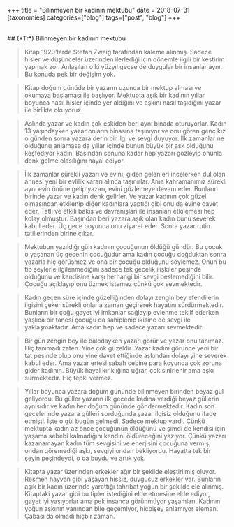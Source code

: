 +++
title = "Bilinmeyen bir kadinin mektubu"
date = 2018-07-31
[taxonomies]
categories=["blog"]
tags=["post", "blog"]
+++

<br>
## (*Tr*) Bilinmeyen bir kadının mektubu

>Kitap 1920'lerde Stefan Zweig tarafından kaleme alınmış. Sadece hisler ve düşünceler üzerinden ilerlediği için dönemle ilgili bir kestirim yapmak zor. Anlaşılan o ki yüzyıl geçse de duygular bir insanlar aynı. Bu konuda pek bir değişim yok.

>Kitap doğum günüde bir yazarın uzunca bir mektup alması ve okumaya başlaması ile başlıyor. Mektupta aşık bir kadının yıllar boyunca nasıl hisler içinde yer aldığını ve aşkını nasıl taşıdığını yazar ile birlikte okuyoruz.

>Aslında yazar ve kadın çok eskiden beri aynı binada oturuyorlar. Kadın 13 yaşındayken yazar onların binasına taşınıyor ve onu gören genç kız o günden sonra yazara derin bir ilgi ve sevgi duyuyor. İlk zamanlar ne olduğunu anlamasa da yıllar içinde bunun büyük bir aşk olduğunu keşfediyor kadın. Başından sonuna kadar hep yazarı gözleyip onunla denk gelme olasılığını hayal ediyor.

>İlk zamanlar sürekli yazarı ve evini, giden gelenleri incelerken dul olan annesi yeni bir evlilik kararı alınca taşınırlar. Ama kahramanımız sürekli aynı evin önüne gelip yazarı, evini gözlemeye devam eder. Bunların birinde yazar ve kadın denk gelirler. Ve yazar kadının çok güzel olmasından etkilenip diğer kadınlara yaptığı gibi onu da evine davet eder. Tatlı ve etkili bakış ve davranışları ile insanları etkilemesi hep kolay olmuştur. Başından beri yazara aşık olan kadın bunu severek kabul eder. Üç gece boyunca onu ziyaret eder. Sonra yazar rutin tatillerinden birine çıkar.

>Mektubun yazıldığı gün kadının çocuğunun öldüğü gündür. Bu çocuk o yaşanan üç gecenin çocuğudur ama kadın çocuğu doğduktan sonra yazarla hiç görüşmez ve ona bir çocuğu olduğunu söylemez. Onun bu tip şeylerle ilgilenmediğini sadece tek gecelik ilişkiler peşinde olduğunu ve kendisine karşı herhangi bir sevgi beslemediğini bilir. Çocuğu açıklayıp onu üzmek istemez çünkü çok sevmektedir.

>Kadın geçen süre içinde güzelliğinden dolayı zengin bey efendilerin ilgisini çeker sürekli onlarla zaman geçirerek hayatını sürdürmektedir. Bunların bir çoğu gayet iyi imkanlar sağlayıp evlenme teklif ederken yaşlıca bir tanesi çocuğu da sahiplenip ikisine de sevgi ile yaklaşmaktadır. Ama kadın hep ve sadece yazarı sevmektedir.

>Bir gün zengin bey ile balodayken yazarı görür ve yazar onu tanımaz. Hiç tanımadı zaten. Yine çok güzeldir. Yazar kadını görünce yeni bir tat peşinde olup onu yine davet ettiğinde aşkından dolayı yine severek kabul eder. Ama yazar ertesi sabah cebine para koyunca çok zoruna gider kadının. Büyük hayal kırıklığına uğrar, çok sinirlenir ama aşkı sürmektedir. Hiç tepki vermez.

>Yıllar boyunca yazara doğum gününde bilinmeyen birinden beyaz gül geliyordu. Bu güller yazarın ilk gecede kadına verdiği beyaz güllerin aynısıdır ve kadın her doğum gününde göndermektedir. Kadın son gecelerinde yazara gülleri sorduğunda yazar ilgisiz olduğunu ifade etmişti. İşte o gül bugün gelmedi. Sadece mektup vardı. Çünkü mektupta kadın az önce çocuğunun öldüğünü ve şimdi de kendisi için yaşama sebebi kalmadığını kendini öldüreceğini yazıyor. Çünkü yazarı kazanamayan kadın tüm sevgisini ve enerjisini çocuğuna vermiş, ondan göremediği aşkı, sevgiyi ondan bekliyordu. Hayatta tek bir şeyin peşindeydi, o da buydu ve artık yok.

>Kitapta yazar üzerinden erkekler ağır bir şekilde eleştirilmiş oluyor. Resmen hayvan gibi yaşayan hissiz, duygusuz erkekler var. Bunların aşık bir kadın üzerinde yarattığı tahribat yoğun bir şekilde ele alınmış. Kitaptaki yazar gibi bu tipler istediğini elde etmesine elde ediyor, gayet iyi yaşıyorlar ama pek insanca görünmüyor yaşamları. Kadının yoğun aşkının yanından bile geçemiyor, hiçbişey anlamıyor eleman. Çabası da olmadı hiçbir zaman.